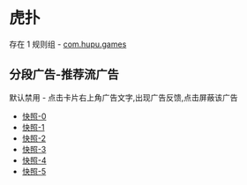 # 虎扑

存在 1 规则组 - [com.hupu.games](/src/apps/com.hupu.games.ts)

## 分段广告-推荐流广告

默认禁用 - 点击卡片右上角广告文字,出现广告反馈,点击屏蔽该广告

- [快照-0](https://i.gkd.li/import/12511005)
- [快照-1](https://i.gkd.li/import/13258026)
- [快照-2](https://i.gkd.li/import/13259692)
- [快照-3](https://i.gkd.li/import/12511010)
- [快照-4](https://i.gkd.li/import/12534848)
- [快照-5](https://i.gkd.li/import/13259699)
